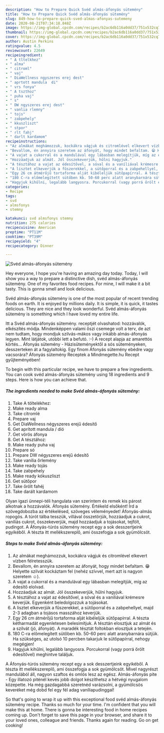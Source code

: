 ```yaml
---
description: "How to Prepare Quick Svéd almás-áfonyás sütemény"
title: "How to Prepare Quick Svéd almás-áfonyás sütemény"
slug: 849-how-to-prepare-quick-sved-almas-afonyas-sutemeny
date: 2020-08-21T07:34:18.848Z
image: https://img-global.cpcdn.com/recipes/b2ac6db116a0dd37/751x532cq70/sved-almas-afonyas-sutemeny-recept-foto.jpg
thumbnail: https://img-global.cpcdn.com/recipes/b2ac6db116a0dd37/751x532cq70/sved-almas-afonyas-sutemeny-recept-foto.jpg
cover: https://img-global.cpcdn.com/recipes/b2ac6db116a0dd37/751x532cq70/sved-almas-afonyas-sutemeny-recept-foto.jpg
author: Austin Perkins
ratingvalue: 4.5
reviewcount: 22649
recipeingredient:
- " A tltelkhez"
- " alma"
- " citroml"
- " vaj"
- " DiaWellness ngyszeres erej dest"
- " aprtott mandula  di"
- " vrs fonya"
- " A tszthoz"
- " puha vaj"
- " s"
- " DW ngyszeres erej dest"
- " vanlia rlemny"
- " tojs"
- " zabpehely"
- " kkuszliszt"
- " stpor"
- " rlt fahj"
- " darlt kardamom"
recipeinstructions:
- "Az almákat meghámozzuk, kockákra vágjuk és citromlével elkevert vízben félretesszük."
- "Bevallom, én annyira szeretem az áfonyát, hogy mindet befaltam. 😁 Helyette szilvát kockáztam fel (nehéz szívvel, mert azt is nagyon szeretem ☺️)."
- "A vajat a cukorral és a mandulával egy lábasban melegítjük, míg az édesítő elolvad."
- "Hozzáadjuk az almát. Jól összekeverjük, hűlni hagyjuk."
- "A tésztához a vajat az édesítővel, a sóval és a vaníliával krémesre keverjük. Egyenként beledolgozzuk a tojásokat."
- "A lisztet elkeverjük a fűszerekkel, a sütőporral és a zabpehellyel, majd 2-3 adagban a tojásos masszához keverjük."
- "Egy 26 cm átmérőjű tortaforma alját kibéleljük sütőpapírral. A tészta kétharmadát egyenletesen belesimítjuk. A tésztán elosztjuk az almát és a szilvát (jó, áfonyát). A maradék tésztát foltokban elosztjuk a tetején."
- "180 C-ra előmelegített sütőben kb. 50-60 perc alatt aranybarnára sütjük. Ha szükséges, az utolsó 10 percben takarjuk le sütőpapírral, nehogy megégjen!"
- "Hagyjuk kihűlni, legalább langyosra. Porcukorral (vagy porrá őrölt édesítővel) meghintve találjuk."
categories:
- Recipe
tags:
- svd
- almsfonys
- stemny

katakunci: svd almsfonys stemny 
nutrition: 275 calories
recipecuisine: American
preptime: "PT11M"
cooktime: "PT39M"
recipeyield: "4"
recipecategory: Dinner

---
```



![Svéd almás-áfonyás sütemény](https://img-global.cpcdn.com/recipes/b2ac6db116a0dd37/751x532cq70/sved-almas-afonyas-sutemeny-recept-foto.jpg)

Hey everyone, I hope you're having an amazing day today. Today, I will show you a way to prepare a distinctive dish, svéd almás-áfonyás sütemény. One of my favorites food recipes. For mine, I will make it a bit tasty. This is gonna smell and look delicious.

Svéd almás-áfonyás sütemény is one of the most popular of recent trending foods on earth. It is enjoyed by millions daily. It is simple, it is quick, it tastes delicious. They are nice and they look wonderful. Svéd almás-áfonyás sütemény is something which I have loved my entire life.

Itt a Svéd almás-áfonyás sütemény. receptjét olvashatod: hozzávalók, elkészítés módja. Mindenképpen valami őszi csemege volt a terv, de azt nem tudtam, hogy mondjuk szilvás-mákos vagy inkább almás-áfonyás legyen. Mint látjátok, utóbbi lett a befutó. :-) A recept alapja az amarettós körtés… Áfonyás sütemény - Házisüteményektől a sós süteményeken, desszerteken át a fagylaltokig. Egy finom Áfonyás sütemény ebédre vagy vacsorára? Áfonyás sütemény Receptek a Mindmegette.hu Recept gyűjteményében!


To begin with this particular recipe, we have to prepare a few ingredients. You can cook svéd almás-áfonyás sütemény using 18 ingredients and 9 steps. Here is how you can achieve that.

<!--inarticleads1-->

##### The ingredients needed to make Svéd almás-áfonyás sütemény:

1. Take  A töltelékhez:
1. Make ready  alma
1. Take  citromlé
1. Prepare  vaj
1. Get  DiaWellness négyszeres erejű édesítő
1. Get  aprított mandula / dió
1. Get  vörös áfonya
1. Get  A tésztához:
1. Make ready  puha vaj
1. Prepare  só
1. Prepare  DW négyszeres erejű édesítő
1. Take  vanília őrlemény
1. Make ready  tojás
1. Take  zabpehely
1. Make ready  kókuszliszt
1. Get  sütőpor
1. Take  őrölt fahéj
1. Take  darált kardamom


Olyan igazi ünnepi-téli hangulata van szerintem és remek kis párost alkotnak a hozzávalók. Áfonyás sütemény. Értékeld elsőként! Írd a szövegdobozba az értékelésed, szöveges véleményedet! Áfonyás-almás ropogós. A túrót tálba tesszük, villával összetörjük, hozzáadjuk a cukrot, vanílíás cukrot, összekeverjük, majd hozzáadjuk a tojásokat, tejfölt, pudingot. A Áfonyás-túrós sütemény recept egy a sok desszertjeink egyikéből. A tészta itt mellékszereplő, ami összefogja a sok gyümölcsöt. 

<!--inarticleads2-->

##### Steps to make Svéd almás-áfonyás sütemény:

1. Az almákat meghámozzuk, kockákra vágjuk és citromlével elkevert vízben félretesszük.
1. Bevallom, én annyira szeretem az áfonyát, hogy mindet befaltam. 😁 Helyette szilvát kockáztam fel (nehéz szívvel, mert azt is nagyon szeretem ☺️).
1. A vajat a cukorral és a mandulával egy lábasban melegítjük, míg az édesítő elolvad.
1. Hozzáadjuk az almát. Jól összekeverjük, hűlni hagyjuk.
1. A tésztához a vajat az édesítővel, a sóval és a vaníliával krémesre keverjük. Egyenként beledolgozzuk a tojásokat.
1. A lisztet elkeverjük a fűszerekkel, a sütőporral és a zabpehellyel, majd 2-3 adagban a tojásos masszához keverjük.
1. Egy 26 cm átmérőjű tortaforma alját kibéleljük sütőpapírral. A tészta kétharmadát egyenletesen belesimítjuk. A tésztán elosztjuk az almát és a szilvát (jó, áfonyát). A maradék tésztát foltokban elosztjuk a tetején.
1. 180 C-ra előmelegített sütőben kb. 50-60 perc alatt aranybarnára sütjük. Ha szükséges, az utolsó 10 percben takarjuk le sütőpapírral, nehogy megégjen!
1. Hagyjuk kihűlni, legalább langyosra. Porcukorral (vagy porrá őrölt édesítővel) meghintve találjuk.


A Áfonyás-túrós sütemény recept egy a sok desszertjeink egyikéből. A tészta itt mellékszereplő, ami összefogja a sok gyümölcsöt. Mivel nagyrészt mandulából áll, nagyon szaftos és omlós lesz az egész. Almás-áfonyás pite - Egy illatozó piténél kevés jobb dolgot készíthetsz a hétvégi nyugalom közepette. Ha még gazdagabbá szeretnéd varázsolni, a gyümölcsös keveréket még dobd fel egy fél adag vaníliapudinggal! 

So that's going to wrap it up with this exceptional food svéd almás-áfonyás sütemény recipe. Thanks so much for your time. I'm confident that you will make this at home. There is gonna be interesting food in home recipes coming up. Don't forget to save this page in your browser, and share it to your loved ones, colleague and friends. Thanks again for reading. Go on get cooking!

